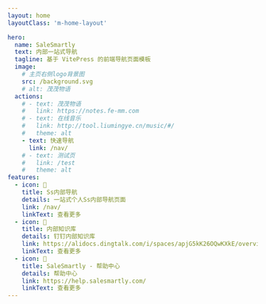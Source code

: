 ```yaml
---
layout: home
layoutClass: 'm-home-layout'

hero:
  name: SaleSmartly
  text: 内部一站式导航
  tagline: 基于 VitePress 的前端导航页面模板
  image:
    # 主页右侧logo背景图
    src: /background.svg
    # alt: 茂茂物语
  actions:
    # - text: 茂茂物语
    #   link: https://notes.fe-mm.com
    # - text: 在线音乐
    #   link: http://tool.liumingye.cn/music/#/
    #   theme: alt
    - text: 快速导航
      link: /nav/
    # - text: 测试页
    #   link: /test
    #   theme: alt
features:
  - icon: 📖
    title: Ss内部导航
    details: 一站式个人Ss内部导航页面
    link: /nav/
    linkText: 查看更多
  - icon: 📝
    title: 内部知识库
    details: 钉钉内部知识库
    link: https://alidocs.dingtalk.com/i/spaces/apjG5kK26OQwKXkE/overview
    linkText: 查看更多
  - icon: 📖
    title: SaleSmartly - 帮助中心
    details: 帮助中心
    link: https://help.salesmartly.com/
    linkText: 查看更多
---
```


<style>
/*爱的魔力转圈圈*/
.m-home-layout .image-src:hover {
  transform: translate(-50%, -50%) rotate(666turn);
  transition: transform 59s 1s cubic-bezier(0.3, 0, 0.8, 1);
}

.m-home-layout .details small {
  opacity: 0.8;
}

.m-home-layout .bottom-small {
  display: block;
  margin-top: 2em;
  text-align: right;
}
</style>
